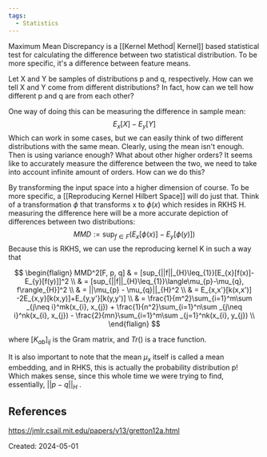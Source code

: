 ```yaml
---
tags:
  - Statistics
---
```

Maximum Mean Discrepancy is a [[Kernel Method| Kernel]] based statistical test for calculating the difference between two statistical distribution. To be more specific, it's a difference between feature means.

Let X and Y be samples of distributions p and q, respectively. How can we tell X and Y come from different distributions? In fact, how can we tell how different p and q are from each other?

One way of doing this can be measuring the difference in sample mean:
$$
E_{x}[X] - E_{y}[Y]
$$
Which can work in some cases, but we can easily think of two different distributions with the same mean. Clearly, using the mean isn't enough. Then is using variance enough? What about other higher orders? It seems like to accurately measure the difference between the two, we need to take into account infinite amount of orders. How can we do this?

By transforming the input space into a higher dimension of course. To be more specific, a [[Reproducing Kernel Hilbert Space]] will do just that. Think of a transformation $\phi$ that transforms x to $\phi(x)$ which resides in RKHS H. measuring the difference here will be a more accurate depiction of differences between two distributions:
$$
MMD := \sup_{f\in F}(E_{x}[\phi(x)] - E_{y}[\phi(y)])
$$
Because this is RKHS, we can use the reproducing kernel K in such a way that

$$
\begin{flalign}
MMD^2[F, p, q] & =  [sup_{||f||_{H}\leq_{1}}[E_{x}[f(x)]-E_{y}[f(y)]]^2 \\
& = [sup_{||f||_{H}\leq_{1}}\langle\mu_{p}-\mu_{q}, f\rangle_{H}]^2 \\
& = ||\mu_{p} - \mu_{q}||_{H}^2 \\
& = E_{x,x'}[k(x,x')] -2E_{x,y}[k(x,y)]+E_{y,y'}[k(y,y')] \\
& = \frac{1}{m^2}\sum_{i=1}^m\sum _{j\neq i}^mk(x_{i}, x_{j}) + \frac{1}{n^2}\sum_{i=1}^n\sum _{j\neq i}^nk(x_{i}, x_{j}) - \frac{2}{mn}\sum_{i=1}^m\sum _{j=1}^nk(x_{i}, y_{j}) \\
\end{flalign}
$$

where $[K_{ab}]_{ij}$ is the Gram matrix, and $Tr()$ is a trace function.

It is also important to note that the mean $\mu_x$ itself is called a mean embedding, and in RHKS, this is actually the probability distribution p! Which makes sense, since this whole time we were trying to find, essentially, $||p-q||_{H}$ .


## References
https://jmlr.csail.mit.edu/papers/v13/gretton12a.html

Created: 2024-05-01